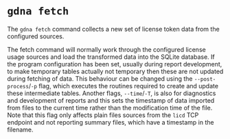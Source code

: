 # `gdna fetch`

The `gdna fetch` command collects a new set of license token data from the configured sources.

The fetch command will normally work through the configured license usage sources and load the transformed data into the SQLite database. If the program configuration has been set, usually during report development, to make temporary tables actually not temporary then these are not updated during fetching of data. This behaviour can be changed using the `--post-process`/`-p` flag, which executes the routines required to create and update these intermediate tables. Another flags, `--time`/`-T`, is also for diagnostics and development of reports and this sets the timestamp of data imported from files to the current time rather than the modification time of the file. Note that this flag only affects plain files sources from the `licd` TCP endpoint and not reporting summary files, which have a timestamp in the filename.

